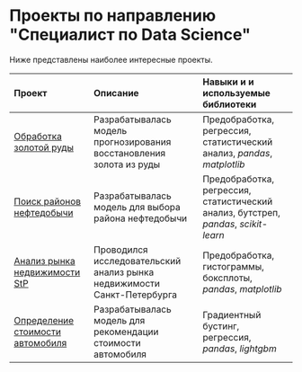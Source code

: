 # Проекты по направлению "Специалист по Data Science"
Ниже представлены наиболее интересные проекты.

| Проект | Описание | Навыки и и используемые библиотеки | 
| :---------------------- | :---------------------- | :---------------------- |
| [Обработка золотой руды](aurum) | Разрабатывалась модель прогнозирования восстановления золота из руды| Предобработка, регрессия, статистический анализ, *pandas*, *matplotlib* |
| [Поиск районов нефтедобычи](oil) | Разрабатывалась модель для выбора района нефтедобычи| Предобработка, регрессия, статистический анализ, бутстреп, *pandas*, *scikit-learn*|
| [Анализ рынка недвижимости StP](flats) | Проводился исследовательский анализ рынка недвижимости Санкт-Петербурга| Предобработка, гистограммы, боксплоты, *pandas*, *matplotlib* |
| [Определение стоимости автомобиля](auto) | Разрабатывалась модель для рекомендации стоимости автомобиля | Градиентный бустинг, регрессия, *pandas*, *lightgbm* |
